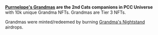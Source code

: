 **[Purrnelope's Grandmas](./grandmas/index.md) are the 2nd Cats companions in PCC Universe** with 10k unique Grandma NFTs. Grandmas are Tier 3 NFTs.

Grandmas were minted/redeemed by burning [Grandma's Nightstand](../collections/kittyvault-purrks/8-grandma-s-nightstand.md) airdrops.